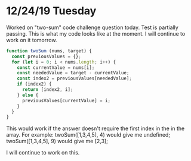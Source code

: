 # 12/24/19 Tuesday

Worked on "two-sum" code challenge question today. Test is partially passing. This is what my code looks like at the moment. I will continue to work on it tomorrow. 

```js
function twoSum (nums, target) {
  const previousValues = {};
  for (let i = 0; i < nums.length; i++) {
    const currentValue = nums[i];
    const neededValue = target - currentValue;
    const index2 = previousValues[neededValue];
    if (index2) {
      return [index2, i];
    } else {
      previousValues[currentValue] = i;
    }
  }
}
``` 

This would work if the answer doesn't require the first index in the in the array.
For example:
twoSum([1,3,4,5], 4) would give me undefined;
twoSum([1,3,4,5], 9) would give me [2,3];

I will continue to work on this. 